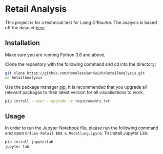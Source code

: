 # Retail Analysis

This project is for a technical test for Laing O'Rourke.
The analysis is based off the dataset [here](http://archive.ics.uci.edu/ml/datasets/Online+Retail#).

## Installation

Make sure you are running Python 3.6 and above.

Clone the repository with the following command and cd into the directory: 
```bash
git clone https://github.com/HomelessSandwich/RetailAnalysis.git
cd RetailAnalysis
```

Use the package manager [pip](https://pip.pypa.io/en/stable/).
It is recommended that you upgrade all relevant packages to their latest version for all visualisations to work.

```bash
pip install --user --upgrade -r requirements.txt
```

## Usage

In order to run the Jupyter Notebook file, please run the following command and open `Online Retail EDA & Modelling.ipynb`. To install Jupyter Lab:
```bash
pip install jupyterlab
jupyter lab
```
